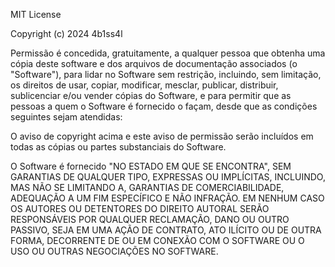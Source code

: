 MIT License

Copyright (c) 2024 4b1ss4l 

Permissão é concedida, gratuitamente, a qualquer pessoa que obtenha uma cópia deste software e dos arquivos de documentação associados (o "Software"), para lidar no Software sem restrição, incluindo, sem limitação, os direitos de usar, copiar, modificar, mesclar, publicar, distribuir, sublicenciar e/ou vender cópias do Software, e para permitir que as pessoas a quem o Software é fornecido o façam, desde que as condições seguintes sejam atendidas:

O aviso de copyright acima e este aviso de permissão serão incluídos em todas as cópias ou partes substanciais do Software.

O Software é fornecido "NO ESTADO EM QUE SE ENCONTRA", SEM GARANTIAS DE QUALQUER TIPO, EXPRESSAS OU IMPLÍCITAS, INCLUINDO, MAS NÃO SE LIMITANDO A, GARANTIAS DE COMERCIABILIDADE, ADEQUAÇÃO A UM FIM ESPECÍFICO E NÃO INFRAÇÃO. EM NENHUM CASO OS AUTORES OU DETENTORES DO DIREITO AUTORAL SERÃO RESPONSÁVEIS POR QUALQUER RECLAMAÇÃO, DANO OU OUTRO PASSIVO, SEJA EM UMA AÇÃO DE CONTRATO, ATO ILÍCITO OU DE OUTRA FORMA, DECORRENTE DE OU EM CONEXÃO COM O SOFTWARE OU O USO OU OUTRAS NEGOCIAÇÕES NO SOFTWARE.
